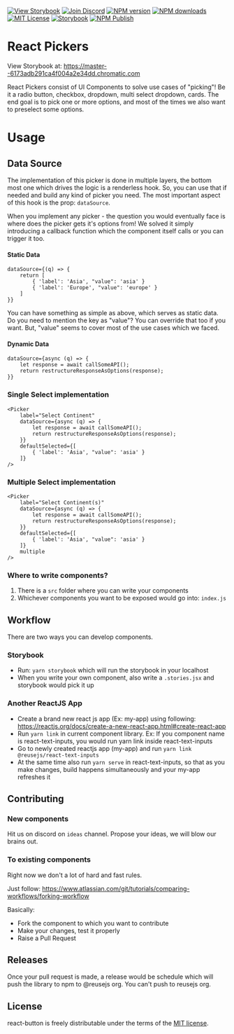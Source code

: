 [![View Storybook][view-storybook-image]][view-storybook-url]
[![Join Discord][join-discord-image]][join-discord-url]
[![NPM version][npm-version-image]][npm-url]
[![NPM downloads][npm-downloads-image]][npm-downloads-url]
[![MIT License][license-image]][license-url]
[![Storybook][storybook-action-image]][storybook-action-url]
[![NPM Publish][npm-publish-action-image]][npm-publish-action-url]


# React Pickers

View Storybook at: https://master--6173adb291ca4f004a2e34dd.chromatic.com

React Pickers consist of UI Components to solve use cases of "picking"! Be it a radio button, checkbox, dropdown, multi select dropdown, cards. The end goal is to pick one or more options, and most of the times we also want to preselect some options.

# Usage

## Data Source

The implementation of this picker is done in multiple layers, the bottom most one which drives the logic is a renderless hook. So, you can use that if needed and build any kind of picker you need. The most important aspect of this hook is the prop: `dataSource`. 

When you implement any picker - the question you would eventually face is where does the picker gets it's options from! We solved it simply introducing a callback function which the component itself calls or you can trigger it too. 

#### Static Data

```
dataSource={(q) => { 
    return [
        { 'label': 'Asia', "value": 'asia' }
        { 'label': 'Europe', "value": 'europe' }
    ]
}}
```

You can have something as simple as above, which serves as static data. Do you need to mention the key as "value"? You can override that too if you want. But, "value" seems to cover most of the use cases which we faced.

#### Dynamic Data

```
dataSource={async (q) => { 
    let response = await callSomeAPI();
    return restructureResponseAsOptions(response);
}}
```

### Single Select implementation

```
<Picker
    label="Select Continent"
    dataSource={async (q) => { 
        let response = await callSomeAPI();
        return restructureResponseAsOptions(response);
    }}
    defaultSelected={[
        { 'label': 'Asia', "value": 'asia' }
    ]}
/>
```

### Multiple Select implementation

```
<Picker
    label="Select Continent(s)"
    dataSource={async (q) => { 
        let response = await callSomeAPI();
        return restructureResponseAsOptions(response);
    }}
    defaultSelected={[
        { 'label': 'Asia', "value": 'asia' }
    ]}
    multiple
/>
```


### Where to write components?

1. There is a `src` folder where you can write your components
2. Whichever components you want to be exposed would go into: `index.js`

## Workflow

There are two ways you can develop components.

### Storybook

- Run: `yarn storybook` which will run the storybook in your localhost
- When you write your own component, also write a `.stories.jsx` and storybook would pick it up

### Another ReactJS App

- Create a brand new react js app (Ex: my-app) using following: https://reactjs.org/docs/create-a-new-react-app.html#create-react-app
- Run `yarn link` in current component library. Ex: If you component name is react-text-inputs, you would run yarn link inside react-text-inputs
- Go to newly created reactjs app (my-app) and run `yarn link @reusejs/react-text-inputs`
- At the same time also run `yarn serve` in react-text-inputs, so that as you make changes, build happens simultaneously and your my-app refreshes it

## Contributing

### New components

Hit us on discord on `ideas` channel. Propose your ideas, we will blow our brains out.

### To existing components

Right now we don't a lot of hard and fast rules. 

Just follow: https://www.atlassian.com/git/tutorials/comparing-workflows/forking-workflow

Basically:

- Fork the component to which you want to contribute
- Make your changes, test it properly
- Raise a Pull Request

## Releases

Once your pull request is made, a release would be schedule which will push the library to npm to @reusejs org. You can't push to reusejs org.

 ## License

react-button is freely distributable under the terms of the [MIT license][license-url].

[license-image]: https://img.shields.io/badge/license-MIT-blue.svg?style=flat
[license-url]: LICENSE

[npm-url]: https://npmjs.org/package/@reusejs/react-text-inputs
[npm-version-image]: https://img.shields.io/npm/v/@reusejs/react-text-inputs.svg?style=flat

[npm-downloads-image]: https://img.shields.io/npm/dm/@reusejs/react-text-inputs.svg?style=flat
[npm-downloads-url]: https://npmcharts.com/compare/@reusejs/react-text-inputs?minimal=true

[view-storybook-image]: https://img.shields.io/badge/View-Storybook-F59E0B.svg
[view-storybook-url]: https://master--6173adb291ca4f004a2e34dd.chromatic.com

[join-discord-image]: https://img.shields.io/badge/Join-Discord-7389D8.svg
[join-discord-url]: https://discord.gg/VUa9SHvvDb

[storybook-action-image]: https://github.com/reusejs/react-text-inputs/actions/workflows/chromatic.yml/badge.svg
[storybook-action-url]: https://github.com/reusejs/react-text-inputs/actions/workflows/chromatic.yml

[npm-publish-action-image]: https://github.com/reusejs/react-text-inputs/actions/workflows/publish.yml/badge.svg
[npm-publish-action-url]: https://github.com/reusejs/react-text-inputs/actions/workflows/publish.yml